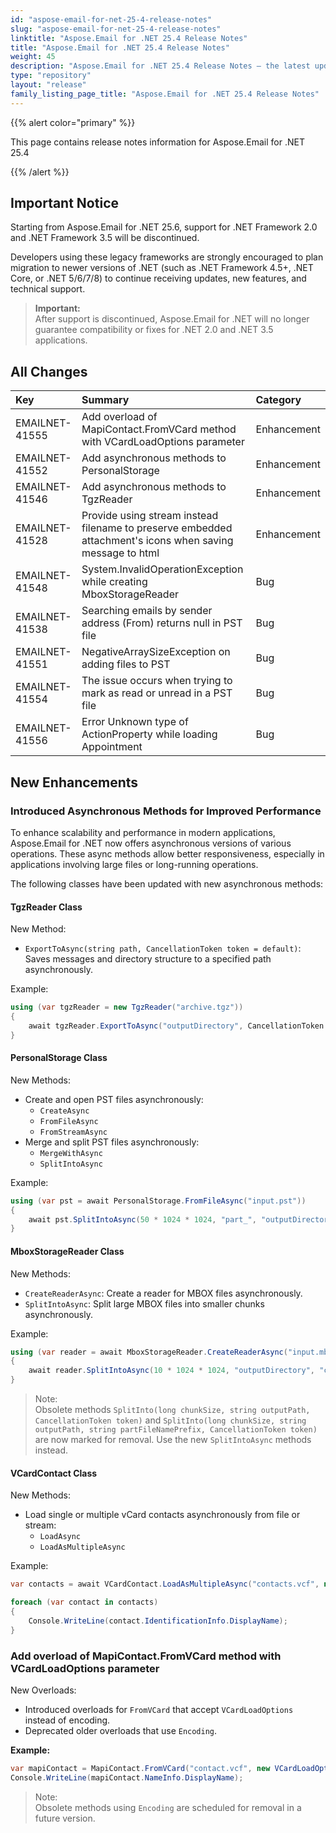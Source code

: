 ```yaml
---
id: "aspose-email-for-net-25-4-release-notes"
slug: "aspose-email-for-net-25-4-release-notes"
linktitle: "Aspose.Email for .NET 25.4 Release Notes"
title: "Aspose.Email for .NET 25.4 Release Notes"
weight: 45
description: "Aspose.Email for .NET 25.4 Release Notes – the latest updates and fixes."
type: "repository"
layout: "release"
family_listing_page_title: "Aspose.Email for .NET 25.4 Release Notes"
---
```


{{% alert color="primary" %}}

This page contains release notes information for Aspose.Email for .NET 25.4

{{% /alert %}}

## Important Notice

Starting from Aspose.Email for .NET 25.6, support for .NET Framework 2.0 and .NET Framework 3.5 will be discontinued.

Developers using these legacy frameworks are strongly encouraged to plan migration to newer versions of .NET (such as .NET Framework 4.5+, .NET Core, or .NET 5/6/7/8) to continue receiving updates, new features, and technical support.

> **Important:**  
> After support is discontinued, Aspose.Email for .NET will no longer guarantee compatibility or fixes for .NET 2.0 and .NET 3.5 applications.

## **All Changes**

|**Key**|**Summary**|**Category**|
| :- | :- | :- |
|EMAILNET-41555|Add overload of MapiContact.FromVCard method with VCardLoadOptions parameter|Enhancement|
|EMAILNET-41552|Add asynchronous methods to PersonalStorage|Enhancement|
|EMAILNET-41546|Add asynchronous methods to TgzReader|Enhancement|
|EMAILNET-41528|Provide using stream instead filename to preserve embedded attachment's icons when saving message to html|Enhancement|
|EMAILNET-41548|System.InvalidOperationException while creating MboxStorageReader|Bug|
|EMAILNET-41538|Searching emails by sender address (From) returns null in PST file|Bug|
|EMAILNET-41551|NegativeArraySizeException on adding files to PST|Bug|
|EMAILNET-41554|The issue occurs when trying to mark as read or unread in a PST file|Bug|
|EMAILNET-41556|Error Unknown type of ActionProperty while loading Appointment|Bug|


## New Enhancements

### Introduced Asynchronous Methods for Improved Performance

To enhance scalability and performance in modern applications, Aspose.Email for .NET now offers asynchronous versions of various operations. These async methods allow better responsiveness, especially in applications involving large files or long-running operations.

The following classes have been updated with new asynchronous methods:

#### TgzReader Class

New Method:

- `ExportToAsync(string path, CancellationToken token = default)`:  
  Saves messages and directory structure to a specified path asynchronously.

Example:

```csharp
using (var tgzReader = new TgzReader("archive.tgz"))
{
    await tgzReader.ExportToAsync("outputDirectory", CancellationToken.None);
}
```

#### PersonalStorage Class

New Methods:

- Create and open PST files asynchronously:
  - `CreateAsync`
  - `FromFileAsync`
  - `FromStreamAsync`
- Merge and split PST files asynchronously:
  - `MergeWithAsync`
  - `SplitIntoAsync`

Example:

```csharp
using (var pst = await PersonalStorage.FromFileAsync("input.pst"))
{
    await pst.SplitIntoAsync(50 * 1024 * 1024, "part_", "outputDirectory", CancellationToken.None);
}
```

#### MboxStorageReader Class

New Methods:

- `CreateReaderAsync`: Create a reader for MBOX files asynchronously.
- `SplitIntoAsync`: Split large MBOX files into smaller chunks asynchronously.

Example:

```csharp
using (var reader = await MboxStorageReader.CreateReaderAsync("input.mbox", new MboxLoadOptions()))
{
    await reader.SplitIntoAsync(10 * 1024 * 1024, "outputDirectory", "chunk_", CancellationToken.None);
}
```

> Note:  
> Obsolete methods `SplitInto(long chunkSize, string outputPath, CancellationToken token)` and `SplitInto(long chunkSize, string outputPath, string partFileNamePrefix, CancellationToken token)` are now marked for removal. Use the new `SplitIntoAsync` methods instead.


#### VCardContact Class

New Methods:

- Load single or multiple vCard contacts asynchronously from file or stream:
  - `LoadAsync`
  - `LoadAsMultipleAsync`

Example:

```csharp
var contacts = await VCardContact.LoadAsMultipleAsync("contacts.vcf", new VCardLoadOptions(), CancellationToken.None);

foreach (var contact in contacts)
{
    Console.WriteLine(contact.IdentificationInfo.DisplayName);
}
```

### Add overload of MapiContact.FromVCard method with VCardLoadOptions parameter

New Overloads:

- Introduced overloads for `FromVCard` that accept `VCardLoadOptions` instead of encoding.
- Deprecated older overloads that use `Encoding`.

**Example:**

```csharp
var mapiContact = MapiContact.FromVCard("contact.vcf", new VCardLoadOptions());
Console.WriteLine(mapiContact.NameInfo.DisplayName);
```

> Note:  
> Obsolete methods using `Encoding` are scheduled for removal in a future version.
